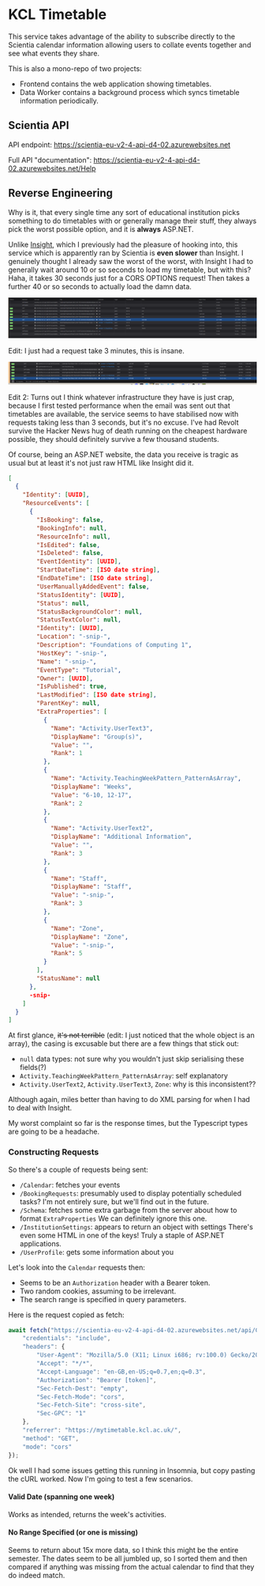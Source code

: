 # KCL Timetable

This service takes advantage of the ability to subscribe directly to the Scientia calendar information allowing users to collate events together and see what events they share.

This is also a mono-repo of two projects:
- Frontend contains the web application showing timetables.
- Data Worker contains a background process which syncs timetable information periodically.

## Scientia API

API endpoint: https://scientia-eu-v2-4-api-d4-02.azurewebsites.net

Full API "documentation": https://scientia-eu-v2-4-api-d4-02.azurewebsites.net/Help

## Reverse Engineering

Why is it, that every single time any sort of educational institution picks something to do timetables with or generally manage their stuff, they always pick the worst possible option, and it is **always** ASP.NET.

Unlike [Insight](https://gitlab.insrt.uk/insert/insight), which I previously had the pleasure of hooking into, this service which is apparently ran by Scientia is **even slower** than Insight. I genuinely thought I already saw the worst of the worst, with Insight I had to generally wait around 10 or so seconds to load my timetable, but with this? Haha, it takes 30 seconds just for a CORS OPTIONS request! Then takes a further 40 or so seconds to actually load the damn data.

![](/reverse/lol.png)

Edit: I just had a request take 3 minutes, this is insane.

![](/reverse/HOW.png)

Edit 2: Turns out I think whatever infrastructure they have is just crap, because I first tested performance when the email was sent out that timetables are available, the service seems to have stabilised now with requests taking less than 3 seconds, but it's no excuse. I've had Revolt survive the Hacker News hug of death running on the cheapest hardware possible, they should definitely survive a few thousand students.

Of course, being an ASP.NET website, the data you receive is tragic as usual but at least it's not just raw HTML like Insight did it.

```json
[
  {
    "Identity": [UUID],
    "ResourceEvents": [
      {
        "IsBooking": false,
        "BookingInfo": null,
        "ResourceInfo": null,
        "IsEdited": false,
        "IsDeleted": false,
        "EventIdentity": [UUID],
        "StartDateTime": [ISO date string],
        "EndDateTime": [ISO date string],
        "UserManuallyAddedEvent": false,
        "StatusIdentity": [UUID],
        "Status": null,
        "StatusBackgroundColor": null,
        "StatusTextColor": null,
        "Identity": [UUID],
        "Location": "-snip-",
        "Description": "Foundations of Computing 1",
        "HostKey": "-snip-",
        "Name": "-snip-",
        "EventType": "Tutorial",
        "Owner": [UUID],
        "IsPublished": true,
        "LastModified": [ISO date string],
        "ParentKey": null,
        "ExtraProperties": [
          {
            "Name": "Activity.UserText3",
            "DisplayName": "Group(s)",
            "Value": "",
            "Rank": 1
          },
          {
            "Name": "Activity.TeachingWeekPattern_PatternAsArray",
            "DisplayName": "Weeks",
            "Value": "6-10, 12-17",
            "Rank": 2
          },
          {
            "Name": "Activity.UserText2",
            "DisplayName": "Additional Information",
            "Value": "",
            "Rank": 3
          },
          {
            "Name": "Staff",
            "DisplayName": "Staff",
            "Value": "-snip-",
            "Rank": 3
          },
          {
            "Name": "Zone",
            "DisplayName": "Zone",
            "Value": "-snip-",
            "Rank": 5
          }
        ],
        "StatusName": null
      },
      -snip-
    ]
  }
]
```

At first glance, ~~it's not terrible~~ (edit: I just noticed that the whole object is an array), the casing is excusable but there are a few things that stick out:
- `null` data types: not sure why you wouldn't just skip serialising these fields(?)
- `Activity.TeachingWeekPattern_PatternAsArray`: self explanatory
- `Activity.UserText2`, `Activity.UserText3`, `Zone`: why is this inconsistent??

Although again, miles better than having to do XML parsing for when I had to deal with Insight.

My worst complaint so far is the response times, but the Typescript types are going to be a headache.

### Constructing Requests

So there's a couple of requests being sent:
- `/Calendar`: fetches your events
- `/BookingRequests`: presumably used to display potentially scheduled tasks?
  I'm not entirely sure, but we'll find out in the future.
- `/Schema`: fetches some extra garbage from the server about how to format `ExtraProperties`
  We can definitely ignore this one.
- `/InstitutionSettings`: appears to return an object with settings
  There's even some HTML in one of the keys! Truly a staple of ASP.NET applications.
- `/UserProfile`: gets some information about you

Let's look into the `Calendar` requests then:
- Seems to be an `Authorization` header with a Bearer token.
- Two random cookies, assuming to be irrelevant.
- The search range is specified in query parameters.

Here is the request copied as fetch:

```js
await fetch("https://scientia-eu-v2-4-api-d4-02.azurewebsites.net/api/Calendar?StartDate=2021-09-30T23%3A00%3A00.000Z&EndDate=2021-10-31T23%3A59%3A59.999Z", {
    "credentials": "include",
    "headers": {
        "User-Agent": "Mozilla/5.0 (X11; Linux i686; rv:100.0) Gecko/20100101 Firefox/100.0",
        "Accept": "*/*",
        "Accept-Language": "en-GB,en-US;q=0.7,en;q=0.3",
        "Authorization": "Bearer [token]",
        "Sec-Fetch-Dest": "empty",
        "Sec-Fetch-Mode": "cors",
        "Sec-Fetch-Site": "cross-site",
        "Sec-GPC": "1"
    },
    "referrer": "https://mytimetable.kcl.ac.uk/",
    "method": "GET",
    "mode": "cors"
});
```

Ok well I had some issues getting this running in Insomnia, but copy pasting the cURL worked. Now I'm going to test a few scenarios.

#### Valid Date (spanning one week)

Works as intended, returns the week's activities.

#### No Range Specified (or one is missing)

Seems to return about 15x more data, so I think this might be the entire semester. The dates seem to be all jumbled up, so I sorted them and then compared if anything was missing from the actual calendar to find that they do indeed match.
